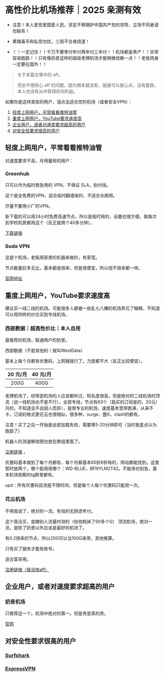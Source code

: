 # 高性价比机场推荐｜2025 亲测有效

* 注意！本人爱党爱国爱人民，坚定不移拥护中国共产党的领导，立场不同者请勿联系！
* 黄赌毒币和私信勿扰，三观不合者绕道！

* ！！一定记住！！千万不要季付年付两年付三年付！！机场都是黑产！！非常容易跑路！！只有像奶昔这样的超级老牌机场才能稍微信赖一点！！老板肉身一定要在国外！！

> 关于本篇文章中的 aff。
> 
> 完全不用担心 aff 的问题，因为根本就没有，链接可以放心点，没有套路，本人也没有从中获得任何利益。


如果你是这样类型的用户，请点击适合您的机场（或者安全VPN）：

1. [轻度上网用户，平常看看推特油管](#jump1)
2. [重度上网用户，YouTube要求速度高](#jump2)
3. [企业用户，或者对速度要求超高的用户](#jump3)
4. [对安全性要求很高的用户](#jump4)

## <span id = "jump1">轻度上网用户，平常看看推特油管</span>

对速度要求不高，月用量轻的用户：

### Greenhub

只可以作为临时救急用的 VPN，不保证 SLA，别付钱。

这个是全免费的VPN，适合临时翻墙啥的，不适合长期用。

尽量不要用小厂的VPN。

新下载的可以用24小时免费高速节点，所以是临时用的，设置也很方便。我每次到学校机房都用这个（反正就用个40多分钟）。

[下载链接](https://greenhubtx.ga/)

### Suda VPN

这是个机场，老板用家里的机器来做的，有家宽。

节点数量巨多无比，基本都是倍率，但是很便宜，所以倍不倍率都一样。

[官网地址](https://fast.sudatech.top/)

## <span id = "jump2">重度上网用户，YouTube要求速度高</span>

建议买一线二线的机场。可能很多人都被一些乱七八糟的机场弄花了眼睛，不知道可以用同样的价位买到专线机场。

### 西部数据｜超高性价比｜本人自用

最推荐的机场，联通用户的奶昔。

西部数据（不是其他的！就叫WestData）

基本上每个月都有优惠码，上网搜就行了。力度都不大（反正比较便宜）。

| 20 元/月| 40 元/月 |
|:---------:|:--------:|
| 200G | 400G |

老牌机场了，经常逛机场的人应该都听过，知名度很高，但是绝对的二线机场的顶流（说一线机场也不是不行），全部专线，节点有63个（我买的订阅是的，20元/月的，不知道会不会因人而异），是很专业的机场，速度基本宽带跑满，从来不卡，订阅的格式更花云也很相似，很多种，surge，圈X，clash的都有。

注意！买了之后一开始是全部加载失败，需要等5-20分钟即可（当时我差点以为跑路了）

机器人的测速解锁图也放在群组里面了。

[注册链接](https://wd-gold.com/)
。

优惠码基本做到了每个月都有，每个月都基本85折8折啥的，网站都能找到，这里暂时放两个，哪个能用用哪个：WD-BLUE，BFNYLM2T42。不能用也别急，基本机场观察的tg群里都有。

upd：所有优惠码目测是不限时间，但是每个人每个优惠码只能用一次。

### 花云机场

不用我说了，绝对的一流。有钱的无顾虑年付。

这个我没买，是蹭别人流量时测的（给他耗掉了60多个G）
顶流机场，绝对一流，是除了奶昔以外应该是最好的机场了。

有0.2倍率的节点，所以20G可以当100G来用，其他推算。

只有买了服务才能有账号。

适合富哥用。

[注册链接（我没放aff）](https://flowercloud.net/)

## <span id = "jump3">企业用户，或者对速度要求超高的用户</span>

### 奶昔机场

只推荐这一个。机场中绝对的第一。但是贵是真的贵。

[官网](https://nexitally.com/)

## <span id = "jump3">对安全性要求很高的用户</span>

### [Surfshark](https://surfshark.com/zh)

### [ExpressVPN](https://www.expressvpn.com/)
